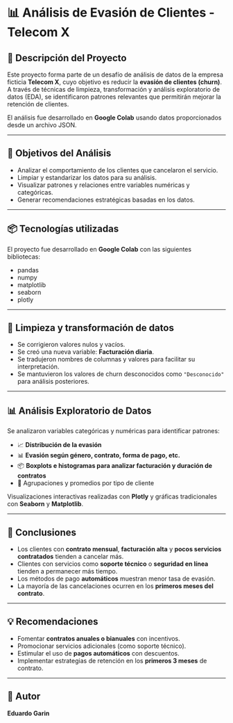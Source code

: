 # 📊 Análisis de Evasión de Clientes - Telecom X

## 🚀 Descripción del Proyecto

Este proyecto forma parte de un desafío de análisis de datos de la empresa ficticia **Telecom X**, cuyo objetivo es reducir la **evasión de clientes (churn)**. A través de técnicas de limpieza, transformación y análisis exploratorio de datos (EDA), se identificaron patrones relevantes que permitirán mejorar la retención de clientes.

El análisis fue desarrollado en **Google Colab** usando datos proporcionados desde un archivo JSON.

---

## 🧠 Objetivos del Análisis

- Analizar el comportamiento de los clientes que cancelaron el servicio.
- Limpiar y estandarizar los datos para su análisis.
- Visualizar patrones y relaciones entre variables numéricas y categóricas.
- Generar recomendaciones estratégicas basadas en los datos.

---

## 📦 Tecnologías utilizadas

El proyecto fue desarrollado en **Google Colab** con las siguientes bibliotecas:

- pandas
- numpy
- matplotlib
- seaborn
- plotly

---

## 🧹 Limpieza y transformación de datos

- Se corrigieron valores nulos y vacíos.
- Se creó una nueva variable: **Facturación diaria**.
- Se tradujeron nombres de columnas y valores para facilitar su interpretación.
- Se mantuvieron los valores de churn desconocidos como `"Desconocido"` para análisis posteriores.

---

## 📊 Análisis Exploratorio de Datos

Se analizaron variables categóricas y numéricas para identificar patrones:

- 📈 **Distribución de la evasión**
- 📊 **Evasión según género, contrato, forma de pago, etc.**
- 📦 **Boxplots e histogramas para analizar facturación y duración de contratos**
- 🧩 Agrupaciones y promedios por tipo de cliente

Visualizaciones interactivas realizadas con **Plotly** y gráficas tradicionales con **Seaborn** y **Matplotlib**.

---

## 🧠 Conclusiones

- Los clientes con **contrato mensual**, **facturación alta** y **pocos servicios contratados** tienden a cancelar más.
- Clientes con servicios como **soporte técnico** o **seguridad en línea** tienden a permanecer más tiempo.
- Los métodos de pago **automáticos** muestran menor tasa de evasión.
- La mayoría de las cancelaciones ocurren en los **primeros meses del contrato**.

---

## 💡 Recomendaciones

- Fomentar **contratos anuales o bianuales** con incentivos.
- Promocionar servicios adicionales (como soporte técnico).
- Estimular el uso de **pagos automáticos** con descuentos.
- Implementar estrategias de retención en los **primeros 3 meses** de contrato.

---

## 👤 Autor

**Eduardo Garin**  
